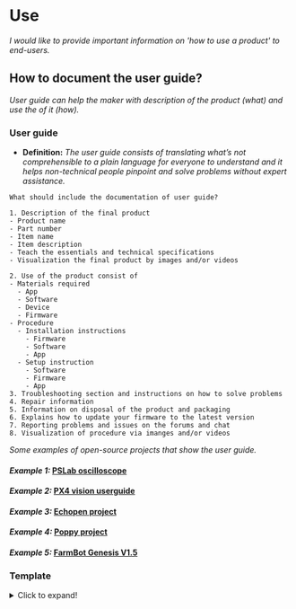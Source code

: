 # **Use**

*I would like to provide important information on 'how to use a product' to end-users.*

## **How to document the user guide?**

*User guide can help the maker with description of the product (what) and use the of it (how).* 

### **User guide** 

 - **Definition:** *The user guide consists of translating what’s not comprehensible to a plain language for everyone to understand and it helps non-technical people pinpoint and solve problems without expert assistance.*

  ```
What should include the documentation of user guide?

1. Description of the final product
  - Product name
  - Part number
  - Item name
  - Item description
  - Teach the essentials and technical specifications 
  - Visualization the final product by images and/or videos

2. Use of the product consist of
  - Materials required
    - App
    - Software
    - Device 
    - Firmware
  - Procedure
    - Installation instructions  
      - Firmware
      - Software
      - App
    - Setup instruction 
      - Software
      - Firmware
      - App
 3. Troubleshooting section and instructions on how to solve problems 
 4. Repair information
 5. Information on disposal of the product and packaging
 6. Explains how to update your firmware to the latest version
 7. Reporting problems and issues on the forums and chat
 8. Visualization of procedure via imanges and/or videos 
  ```
  
 *Some examples of open-source projects that show the user guide.*
  
 #### *Example 1:* [PSLab oscilloscope](https://docs.pslab.io/tutorials/oscilloscope.html#tutorials-oscilloscope--page-root) 
  
 #### *Example 2:* [PX4 vision userguide](https://docs.px4.io/master/en/#how-do-i-get-started)
 
 #### *Example 3:* [Echopen project](https://echopen.gitbooks.io/echopen_prototyping/content/introduction/new_introduction.html) 
 
 #### *Example 4:* [Poppy project ]( https://docs.poppy-project.org/en/)
 
 #### *Example 5:* [FarmBot Genesis V1.5 ]( https://genesis.farm.bot/v1.5/Extras/troubleshooting)

### Template
<details>
  <summary>Click to expand!</summary>
 
 ### Documentation of user guide
 
  #### 1. Description of product
  1. ...
     
 #### 2. Use of product
  1. Materials required
      * ...
  2. Procedure
      * ...
  3. Setup instruction
  4. Troubleshooting
  5. Repair information
  6. ...
 
</details>
